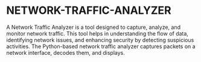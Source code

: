 # NETWORK-TRAFFIC-ANALYZER
A Network Traffic Analyzer is a tool designed to capture, analyze, and monitor network traffic. This tool helps in understanding the flow of data, identifying network issues, and enhancing security by detecting suspicious activities. The Python-based network traffic analyzer captures packets on a network interface, decodes them, and displays.
